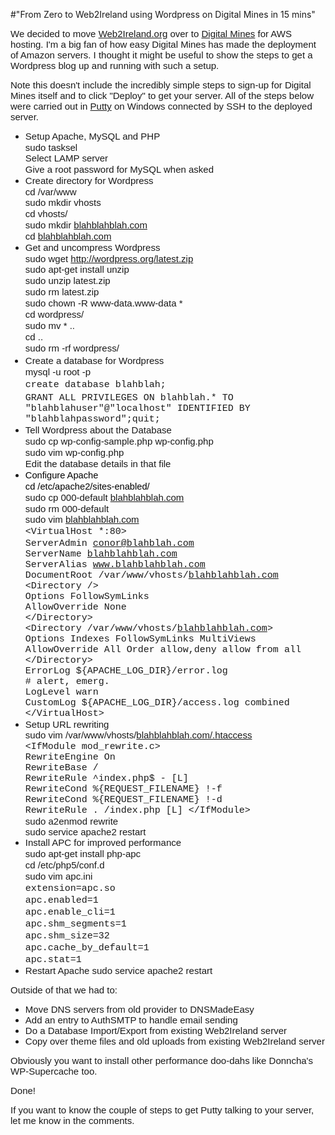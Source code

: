 #"From Zero to Web2Ireland using Wordpress on Digital Mines in 15 mins"


 <div style="background-color: transparent; margin: 0px;"><span style="font-family: Arial;"><span style="font-size: 15px;">We decided to move <a href="http://Web2Ireland.org">Web2Ireland.org</a> over to <a href="http://www.digitalmines.com/">Digital Mines</a> for AWS hosting. I'm a big fan of how easy Digital Mines has made the deployment of Amazon servers. I thought it might be useful to show the steps to get a Wordpress blog up and running with such a setup.&nbsp;</span></span></div>
<p />
<div style="background-color: transparent; margin: 0px;"><span style="font-family: Arial;"><span style="font-size: 15px;">Note this doesn't include the incredibly simple steps to sign-up for Digital Mines itself and to click "Deploy" to get your server. All of the steps below were carried out in <a href="http://www.chiark.greenend.org.uk/~sgtatham/putty/">Putty</a> on Windows connected by SSH to the deployed server.<br /> </span></span>
<ul>
<li style="font-family: Times New Roman; font-size: medium;"><span style="font-family: Arial; font-size: 15px;">Setup Apache, MySQL and PHP <br />sudo tasksel <br /></span><span style="font-family: Arial; font-size: 15px;">Select LAMP server <br /></span><span style="font-family: Arial; font-size: 15px;">Give a root password for MySQL when asked </span></li>
<li style="font-family: Times New Roman; font-size: medium;"><span style="font-family: Arial; font-size: 15px;">Create directory for Wordpress <br />cd /var/www <br /></span><span style="font-family: Arial; font-size: 15px;">sudo mkdir vhosts <br /></span><span style="font-family: Arial; font-size: 15px;">cd vhosts/ <br /></span><span style="font-family: Arial; font-size: 15px;">sudo mkdir <a href="http://blahblahblah.com">blahblahblah.com</a> <br /></span><span style="font-family: Arial; font-size: 15px;">cd </span><span style="font-family: Arial; font-size: 15px;"><a href="http://blahblahblah.com">blahblahblah.com</a> </span></li>
<li style="font-family: Times New Roman; font-size: medium;"><span style="font-family: Arial; font-size: 15px;">Get and uncompress Wordpress <br />sudo wget <a href="http://wordpress.org/latest.zip">http://wordpress.org/latest.zip</a> <br /></span><span style="font-family: Arial; font-size: 15px;">sudo apt-get install unzip <br /></span><span style="font-family: Arial; font-size: 15px;">sudo unzip latest.zip <br /></span><span style="font-family: Arial; font-size: 15px;">sudo rm latest.zip <br /></span><span style="font-family: Arial; font-size: 15px;">sudo chown -R www-data.www-data * <br /></span><span style="font-family: Arial; font-size: 15px;">cd wordpress/ <br /></span><span style="font-family: Arial; font-size: 15px;">sudo mv * .. <br /></span><span style="font-family: Arial; font-size: 15px;">cd .. <br /></span><span style="font-family: Arial; font-size: 15px;">sudo rm -rf wordpress/ </span></li>
<li style="font-size: medium;"><span style="font-family: Arial; font-size: 15px;">Create a database for Wordpress <br />mysql -u root -p <br /></span><span style="font-size: 15px;"><span style="font-family: courier new, monospace;">c</span></span><span style="font-size: 15px;"><span style="font-family: courier new, monospace;">reate database blahblah; <br /></span></span><span style="font-family: courier new, monospace; font-size: small;"><span style="font-size: 15px;">GRANT ALL PRIVILEGES ON blahblah.* TO "blahblahuser"@"localhost" IDENTIFIED BY "blahblahpassword";</span><span style="font-size: 15px;">quit; </span></span></li>
<li style="font-family: Times New Roman; font-size: medium;"><span style="font-family: Arial; font-size: 15px;">Tell Wordpress about the Database <br /></span><span style="font-family: Arial; font-size: 15px;">sudo cp wp-config-sample.php wp-config.php <br /></span><span style="font-family: Arial; font-size: 15px;">sudo vim wp-config.php <br /></span><span style="font-family: Arial; font-size: 15px;">Edit the database details in that file </span></li>
<li style="font-family: Times New Roman; font-size: medium;"><span style="font-family: arial; font-size: small;"><span style="font-size: 11pt; font-family: Arial; color: #000000; background-color: transparent; font-weight: normal; font-style: normal; text-decoration: none; vertical-align: baseline;">Configure Apache <br /></span></span><span style="font-family: arial; font-size: small;"><span style="font-size: 11pt; font-family: Arial; color: #000000; background-color: transparent; font-weight: normal; font-style: normal; text-decoration: none; vertical-align: baseline;">cd /etc/apache2/</span><span style="font-size: 11pt; font-family: Arial; color: #000000; background-color: transparent; font-weight: normal; font-style: normal; text-decoration: none; vertical-align: baseline;">sites-enabled/ <br /></span></span><span style="font-family: arial; font-size: small;"><span style="font-family: Arial; font-size: 15px;">sudo cp 000-default </span><span style="font-family: Arial; font-size: 15px;"><a href="http://blahblahblah.com">blahblahblah.com</a> <br />sudo rm 000-default <br /></span></span><span style="font-family: Arial; font-size: 15px;">sudo vim <a href="http://blahblahblah.com">blahblahblah.com</a>&nbsp;<br /></span><span style="font-family: courier new, monospace; font-size: 15px;">&lt;VirtualHost *:80&gt; </span><span style="font-family: courier new, monospace; font-size: 15px;">&nbsp;<br /></span><span style="font-family: courier new, monospace; font-size: 15px;">ServerAdmin <a href="mailto:conor@blahblah.com">conor@blahblah.com</a> </span><span style="font-family: courier new, monospace; font-size: 15px;"> <br />ServerName <a href="http://blahblahblah.com">blahblahblah.com</a> </span><span style="font-family: courier new, monospace; font-size: 15px;"> <br />ServerAlias <a href="http://www.blahblahblah.com">www.blahblahblah.com</a> </span><span style="font-family: courier new, monospace; font-size: 15px;"> <br />DocumentRoot /var/www/vhosts/<a href="http://blahblahblah.com">blahblahblah.com</a> </span><span style="font-family: courier new, monospace; font-size: 15px;"> <br />&lt;Directory /&gt; </span><span style="font-family: courier new, monospace; font-size: 15px;"> <br />Options FollowSymLinks </span><span style="font-family: courier new, monospace; font-size: 15px;"> <br />AllowOverride None </span><span style="font-family: courier new, monospace; font-size: 15px;"> <br />&lt;/Directory&gt; </span><span style="font-family: courier new, monospace; font-size: 15px;"> <br />&lt;Directory /var/www/vhosts/<a href="http://blahblahblah.com">blahblahblah.com</a>&gt; </span><span style="font-family: courier new, monospace; font-size: 15px;"> <br />Options Indexes FollowSymLinks MultiViews </span><span style="font-family: courier new, monospace; font-size: 15px;"> <br />AllowOverride All </span><span style="font-family: courier new, monospace; font-size: 15px;"> Order allow,deny </span><span style="font-family: courier new, monospace; font-size: 15px;"> allow from all </span><span style="font-family: courier new, monospace; font-size: 15px;"> <br />&lt;/Directory&gt; </span><span style="font-family: courier new, monospace; font-size: 15px;"> <br />ErrorLog ${APACHE_LOG_DIR}/error.log </span><span style="font-family: courier new, monospace; font-size: 15px;"> <br /># alert, emerg. </span><span style="font-family: courier new, monospace; font-size: 15px;"> <br />LogLevel warn </span><span style="font-family: courier new, monospace; font-size: 15px;"> <br />CustomLog ${APACHE_LOG_DIR}/access.log combined</span><span style="font-family: courier new, monospace; font-size: 15px;"> <br />&lt;/VirtualHost&gt; </span></li>
<li><span style="font-family: Arial;"><span style="font-size: 15px;">Setup URL rewriting</span></span>&nbsp;<br /><span style="font-family: Arial;"><span style="font-size: 15px;">sudo vim /var/www/vhosts/<a href="http://blahblahblah.com/.htaccess">blahblahblah.com/.htaccess</a></span></span> <br /><span style="font-size: 15px;"><span style="font-family: courier new, monospace;">&lt;IfModule mod_rewrite.c&gt; <br />RewriteEngine On <br />RewriteBase / <br />RewriteRule ^index.php$ - [L] <br />RewriteCond %{REQUEST_FILENAME} !-f <br />RewriteCond %{REQUEST_FILENAME} !-d <br />RewriteRule . /index.php [L] &lt;/IfModule&gt; </span></span> <br /><span style="font-family: Arial;"><span style="font-size: 15px;">sudo a2enmod rewrite</span></span> <br /><span style="font-family: Arial; font-size: 15px;">sudo service apache2 restart </span></li>
<li style="font-family: Times New Roman; font-size: medium;"><span style="font-family: Arial; font-size: 15px;">Install APC for improved performance <br /></span><span style="font-family: Arial; font-size: 15px;">sudo apt-get install php-apc <br /></span><span style="font-family: Arial; font-size: 15px;">cd /etc/php5/conf.d <br /></span><span style="font-family: Arial; font-size: 15px;">sudo vim apc.ini <br /></span><span style="font-family: courier new, monospace; font-size: 15px;">extension=apc.so <br /></span><span style="font-family: courier new, monospace; font-size: 15px;">apc.enabled=1 <br /></span><span style="font-family: courier new, monospace; font-size: 15px;">apc.enable_cli=1 <br /></span><span style="font-family: courier new, monospace; font-size: 15px;">apc.shm_segments=1 <br /></span><span style="font-family: courier new, monospace; font-size: 15px;">apc.shm_size=32 <br /></span><span style="font-family: courier new, monospace; font-size: 15px;">apc.cache_by_default=1 <br /></span><span style="font-family: courier new, monospace; font-size: 15px;">apc.stat=1 </span></li>
<li><span style="font-family: Arial; font-size: 15px;">Restart Apache sudo service apache2 restart</span></li>
</ul>
<div><span style="font-family: Arial;"><span style="font-size: 15px;">Outside of that we had to:</span></span></div>
<div>
<ul>
<li><span style="font-family: Arial; font-size: 15px;">Move DNS servers from old provider to DNSMadeEasy&nbsp;</span></li>
<li><span style="font-family: Arial; font-size: 15px;">Add an entry to AuthSMTP to handle email sending</span></li>
<li><span style="font-family: Arial; font-size: 15px;">Do a Database Import/Export from existing Web2Ireland server</span></li>
<li><span style="font-family: Arial; font-size: 15px;">Copy over theme files and old uploads from existing Web2Ireland server</span></li>
</ul>
<div><span style="font-family: Arial;"><span style="font-size: 15px;">Obviously you want to install other performance doo-dahs like Donncha's WP-Supercache too.&nbsp;</span></span></div>
<p />
<div><span style="font-family: Arial;"><span style="font-size: 15px;">Done!</span></span></div>
<p />
<div><span style="font-family: Arial;"><span style="font-size: 15px;">If you want to know the couple of steps to get Putty talking to your server, let me know in the comments.</span></span></div>
<p />
<p />
</div>
</div>
 